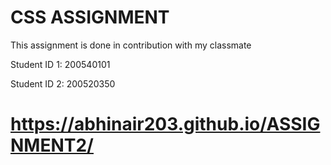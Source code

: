 # CSS ASSIGNMENT 
This assignment is done in contribution with my classmate 

Student ID 1: 200540101

Student ID 2: 200520350

# https://abhinair203.github.io/ASSIGNMENT2/
